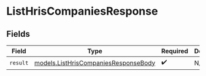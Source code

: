 # ListHrisCompaniesResponse


## Fields

| Field                                                                              | Type                                                                               | Required                                                                           | Description                                                                        |
| ---------------------------------------------------------------------------------- | ---------------------------------------------------------------------------------- | ---------------------------------------------------------------------------------- | ---------------------------------------------------------------------------------- |
| `result`                                                                           | [models.ListHrisCompaniesResponseBody](../models/listhriscompaniesresponsebody.md) | :heavy_check_mark:                                                                 | N/A                                                                                |